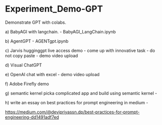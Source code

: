 # Experiment_Demo-GPT

Demonstrate GPT with colabs.

a) BabyAGI with langchain. -  BabyAGI_LangChain.ipynb

b) AgentGPT - AGENTgpt.ipynb

c) Jarvis hugginggpt live access demo - come up with innovative task - do not copy paste - demo video  upload

d) Visual ChatGPT

e)  OpenAI chat with excel - demo video upload

f) Adobe Firefly demo

g) semantic kernel picka complicated app and build using semantic kernel - 
 

h) write an essay on best practices for prompt engineering in medium -    

https://medium.com/@devipriyassn.dp/best-practices-for-prompt-engineering-dd1491adf7ed
